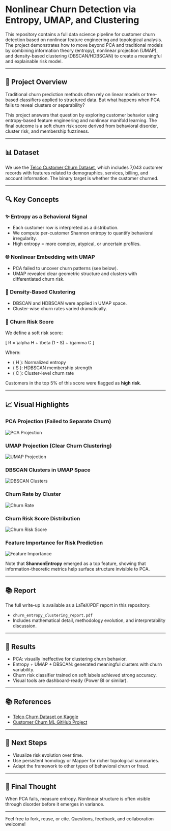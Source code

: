 # Nonlinear Churn Detection via Entropy, UMAP, and Clustering

This repository contains a full data science pipeline for customer churn detection based on nonlinear feature engineering and topological analysis. The project demonstrates how to move beyond PCA and traditional models by combining information theory (entropy), nonlinear projection (UMAP), and density-based clustering (DBSCAN/HDBSCAN) to create a meaningful and explainable risk model.

---

## 🚀 Project Overview

Traditional churn prediction methods often rely on linear models or tree-based classifiers applied to structured data. But what happens when PCA fails to reveal clusters or separability?

This project answers that question by exploring customer behavior using entropy-based feature engineering and nonlinear manifold learning. The final outcome is a soft churn risk score derived from behavioral disorder, cluster risk, and membership fuzziness.

---

## 📊 Dataset

We use the [Telco Customer Churn Dataset](https://www.kaggle.com/datasets/blastchar/telco-customer-churn), which includes 7,043 customer records with features related to demographics, services, billing, and account information. The binary target is whether the customer churned.

---

## 🔍 Key Concepts

### ✨ Entropy as a Behavioral Signal
- Each customer row is interpreted as a distribution.
- We compute per-customer Shannon entropy to quantify behavioral irregularity.
- High entropy = more complex, atypical, or uncertain profiles.

### 🌐 Nonlinear Embedding with UMAP
- PCA failed to uncover churn patterns (see below).
- UMAP revealed clear geometric structure and clusters with differentiated churn risk.

### 🫠 Density-Based Clustering
- DBSCAN and HDBSCAN were applied in UMAP space.
- Cluster-wise churn rates varied dramatically.

### 🔢 Churn Risk Score
We define a soft risk score:

\[ R = \alpha H + \beta (1 - S) + \gamma C \]

Where:
- \( H \): Normalized entropy
- \( S \): HDBSCAN membership strength
- \( C \): Cluster-level churn rate

Customers in the top 5% of this score were flagged as **high risk**.

---

## 📈 Visual Highlights

### PCA Projection (Failed to Separate Churn)
![PCA Projection](images/pca_scatter_by_churn.png)

### UMAP Projection (Clear Churn Clustering)
![UMAP Projection](images/umap_scatter_by_churn.png)

### DBSCAN Clusters in UMAP Space
![DBSCAN Clusters](images/dbscan_clusters_umap.png)

### Churn Rate by Cluster
![Churn Rate](images/churn_rate_by_cluster.png)

### Churn Risk Score Distribution
![Churn Risk Score](images/churn_risk_score_distribution.png)

### Feature Importance for Risk Prediction
![Feature Importance](images/feature_importance_risk_model.png)

Note that **ShannonEntropy** emerged as a top feature, showing that information-theoretic metrics help surface structure invisible to PCA.

---

## 📚 Report
The full write-up is available as a LaTeX/PDF report in this repository:
- `churn_entropy_clustering_report.pdf`
- Includes mathematical detail, methodology evolution, and interpretability discussion.

---

## 🎯 Results
- PCA: visually ineffective for clustering churn behavior.
- Entropy + UMAP + DBSCAN: generated meaningful clusters with churn variability.
- Churn risk classifier trained on soft labels achieved strong accuracy.
- Visual tools are dashboard-ready (Power BI or similar).

---

## 📚 References
- [Telco Churn Dataset on Kaggle](https://www.kaggle.com/datasets/blastchar/telco-customer-churn)
- [Customer Churn ML GitHub Project](https://github.com/bobovski66/customer_churn_ML)

---

## 📅 Next Steps
- Visualize risk evolution over time.
- Use persistent homology or Mapper for richer topological summaries.
- Adapt the framework to other types of behavioral churn or fraud.

---

## 🎨 Final Thought
When PCA fails, measure entropy. Nonlinear structure is often visible through disorder before it emerges in variance.

---

Feel free to fork, reuse, or cite. Questions, feedback, and collaboration welcome!

